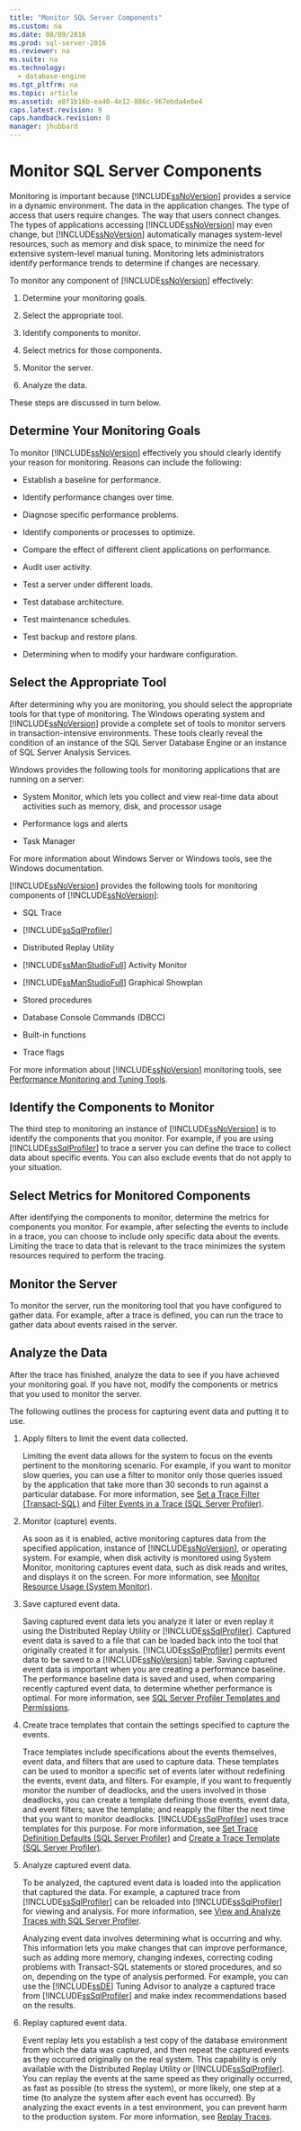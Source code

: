 ```yaml
---
title: "Monitor SQL Server Components"
ms.custom: na
ms.date: 08/09/2016
ms.prod: sql-server-2016
ms.reviewer: na
ms.suite: na
ms.technology: 
  - database-engine
ms.tgt_pltfrm: na
ms.topic: article
ms.assetid: e8f1b16b-ea40-4e12-886c-967ebda4e6e4
caps.latest.revision: 9
caps.handback.revision: 0
manager: jhubbard
---
```

# Monitor SQL Server Components
Monitoring is important because [!INCLUDE[ssNoVersion](../../Topics/TopicNameContainA/tokens/ssNoVersion_md.md)] provides a service in a dynamic environment. The data in the application changes. The type of access that users require changes. The way that users connect changes. The types of applications accessing [!INCLUDE[ssNoVersion](../../Topics/TopicNameContainA/tokens/ssNoVersion_md.md)] may even change, but [!INCLUDE[ssNoVersion](../../Topics/TopicNameContainA/tokens/ssNoVersion_md.md)] automatically manages system-level resources, such as memory and disk space, to minimize the need for extensive system-level manual tuning. Monitoring lets administrators identify performance trends to determine if changes are necessary.  
  
 To monitor any component of [!INCLUDE[ssNoVersion](../../Topics/TopicNameContainA/tokens/ssNoVersion_md.md)] effectively:  
  
1.  Determine your monitoring goals.  
  
2.  Select the appropriate tool.  
  
3.  Identify components to monitor.  
  
4.  Select metrics for those components.  
  
5.  Monitor the server.  
  
6.  Analyze the data.  
  
 These steps are discussed in turn below.  
  
## Determine Your Monitoring Goals  
 To monitor [!INCLUDE[ssNoVersion](../../Topics/TopicNameContainA/tokens/ssNoVersion_md.md)] effectively you should clearly identify your reason for monitoring. Reasons can include the following:  
  
-   Establish a baseline for performance.  
  
-   Identify performance changes over time.  
  
-   Diagnose specific performance problems.  
  
-   Identify components or processes to optimize.  
  
-   Compare the effect of different client applications on performance.  
  
-   Audit user activity.  
  
-   Test a server under different loads.  
  
-   Test database architecture.  
  
-   Test maintenance schedules.  
  
-   Test backup and restore plans.  
  
-   Determining when to modify your hardware configuration.  
  
## Select the Appropriate Tool  
 After determining why you are monitoring, you should select the appropriate tools for that type of monitoring. The Windows operating system and [!INCLUDE[ssNoVersion](../../Topics/TopicNameContainA/tokens/ssNoVersion_md.md)] provide a complete set of tools to monitor servers in transaction-intensive environments. These tools clearly reveal the condition of an instance of the SQL Server Database Engine or an instance of SQL Server Analysis Services.  
  
 Windows provides the following tools for monitoring applications that are running on a server:  
  
-   System Monitor, which lets you collect and view real-time data about activities such as memory, disk, and processor usage  
  
-   Performance logs and alerts  
  
-   Task Manager  
  
 For more information about Windows Server or Windows tools, see the Windows documentation.  
  
 [!INCLUDE[ssNoVersion](../../Topics/TopicNameContainA/tokens/ssNoVersion_md.md)] provides the following tools for monitoring components of [!INCLUDE[ssNoVersion](../../Topics/TopicNameContainA/tokens/ssNoVersion_md.md)]:  
  
-   SQL Trace  
  
-   [!INCLUDE[ssSqlProfiler](../../Topics/TopicNameContainA/tokens/ssSqlProfiler_md.md)]  
  
-   Distributed Replay Utility  
  
-   [!INCLUDE[ssManStudioFull](../../Topics/TopicNameContainA/tokens/ssManStudioFull_md.md)] Activity Monitor  
  
-   [!INCLUDE[ssManStudioFull](../../Topics/TopicNameContainA/tokens/ssManStudioFull_md.md)] Graphical Showplan  
  
-   Stored procedures  
  
-   Database Console Commands (DBCC)  
  
-   Built-in functions  
  
-   Trace flags  
  
 For more information about [!INCLUDE[ssNoVersion](../../Topics/TopicNameContainA/tokens/ssNoVersion_md.md)] monitoring tools, see [Performance Monitoring and Tuning Tools](../../Topics/TopicNameNotContainA/Performance-Monitoring-and-Tuning-Tools.md).  
  
## Identify the Components to Monitor  
 The third step to monitoring an instance of [!INCLUDE[ssNoVersion](../../Topics/TopicNameContainA/tokens/ssNoVersion_md.md)] is to identify the components that you monitor. For example, if you are using [!INCLUDE[ssSqlProfiler](../../Topics/TopicNameContainA/tokens/ssSqlProfiler_md.md)] to trace a server you can define the trace to collect data about specific events. You can also exclude events that do not apply to your situation.  
  
## Select Metrics for Monitored Components  
 After identifying the components to monitor, determine the metrics for components you monitor. For example, after selecting the events to include in a trace, you can choose to include only specific data about the events. Limiting the trace to data that is relevant to the trace minimizes the system resources required to perform the tracing.  
  
## Monitor the Server  
 To monitor the server, run the monitoring tool that you have configured to gather data. For example, after a trace is defined, you can run the trace to gather data about events raised in the server.  
  
## Analyze the Data  
 After the trace has finished, analyze the data to see if you have achieved your monitoring goal. If you have not, modify the components or metrics that you used to monitor the server.  
  
 The following outlines the process for capturing event data and putting it to use.  
  
1.  Apply filters to limit the event data collected.  
  
     Limiting the event data allows for the system to focus on the events pertinent to the monitoring scenario. For example, if you want to monitor slow queries, you can use a filter to monitor only those queries issued by the application that take more than 30 seconds to run against a particular database. For more information, see [Set a Trace Filter (Transact-SQL)](../../Topics/TopicNameContainA/Set-a-Trace-Filter--Transact-SQL-.md) and [Filter Events in a Trace (SQL Server Profiler)](../../Topics/TopicNameContainA/Filter-Events-in-a-Trace--SQL-Server-Profiler-.md).  
  
2.  Monitor (capture) events.  
  
     As soon as it is enabled, active monitoring captures data from the specified application, instance of [!INCLUDE[ssNoVersion](../../Topics/TopicNameContainA/tokens/ssNoVersion_md.md)], or operating system. For example, when disk activity is monitored using System Monitor, monitoring captures event data, such as disk reads and writes, and displays it on the screen. For more information, see [Monitor Resource Usage (System Monitor)](../../Topics/TopicNameNotContainA/Monitor-Resource-Usage--System-Monitor-.md).  
  
3.  Save captured event data.  
  
     Saving captured event data lets you analyze it later or even replay it using the Distributed Replay Utility or [!INCLUDE[ssSqlProfiler](../../Topics/TopicNameContainA/tokens/ssSqlProfiler_md.md)]. Captured event data is saved to a file that can be loaded back into the tool that originally created it for analysis. [!INCLUDE[ssSqlProfiler](../../Topics/TopicNameContainA/tokens/ssSqlProfiler_md.md)] permits event data to be saved to a [!INCLUDE[ssNoVersion](../../Topics/TopicNameContainA/tokens/ssNoVersion_md.md)] table. Saving captured event data is important when you are creating a performance baseline. The performance baseline data is saved and used, when comparing recently captured event data, to determine whether performance is optimal. For more information, see [SQL Server Profiler Templates and Permissions](../../Topics/TopicNameNotContainA/SQL-Server-Profiler-Templates-and-Permissions.md).  
  
4.  Create trace templates that contain the settings specified to capture the events.  
  
     Trace templates include specifications about the events themselves, event data, and filters that are used to capture data. These templates can be used to monitor a specific set of events later without redefining the events, event data, and filters. For example, if you want to frequently monitor the number of deadlocks, and the users involved in those deadlocks, you can create a template defining those events, event data, and event filters; save the template; and reapply the filter the next time that you want to monitor deadlocks. [!INCLUDE[ssSqlProfiler](../../Topics/TopicNameContainA/tokens/ssSqlProfiler_md.md)] uses trace templates for this purpose. For more information, see [Set Trace Definition Defaults (SQL Server Profiler)](../../Topics/TopicNameNotContainA/Set-Trace-Definition-Defaults--SQL-Server-Profiler-.md) and [Create a Trace Template (SQL Server Profiler)](../../Topics/TopicNameContainA/Create-a-Trace-Template--SQL-Server-Profiler-.md).  
  
5.  Analyze captured event data.  
  
     To be analyzed, the captured event data is loaded into the application that captured the data. For example, a captured trace from [!INCLUDE[ssSqlProfiler](../../Topics/TopicNameContainA/tokens/ssSqlProfiler_md.md)] can be reloaded into [!INCLUDE[ssSqlProfiler](../../Topics/TopicNameContainA/tokens/ssSqlProfiler_md.md)] for viewing and analysis. For more information, see [View and Analyze Traces with SQL Server Profiler](../../Topics/TopicNameNotContainA/View-and-Analyze-Traces-with-SQL-Server-Profiler.md).  
  
     Analyzing event data involves determining what is occurring and why. This information lets you make changes that can improve performance, such as adding more memory, changing indexes, correcting coding problems with Transact-SQL statements or stored procedures, and so on, depending on the type of analysis performed. For example, you can use the [!INCLUDE[ssDE](../../Topics/TopicNameContainA/tokens/ssDE_md.md)] Tuning Advisor to analyze a captured trace from [!INCLUDE[ssSqlProfiler](../../Topics/TopicNameContainA/tokens/ssSqlProfiler_md.md)] and make index recommendations based on the results.  
  
6.  Replay captured event data.  
  
     Event replay lets you establish a test copy of the database environment from which the data was captured, and then repeat the captured events as they occurred originally on the real system. This capability is only available with the Distributed Replay Utility or [!INCLUDE[ssSqlProfiler](../../Topics/TopicNameContainA/tokens/ssSqlProfiler_md.md)]. You can replay the events at the same speed as they originally occurred, as fast as possible (to stress the system), or more likely, one step at a time (to analyze the system after each event has occurred). By analyzing the exact events in a test environment, you can prevent harm to the production system. For more information, see [Replay Traces](../../Topics/TopicNameNotContainA/Replay-Traces.md).